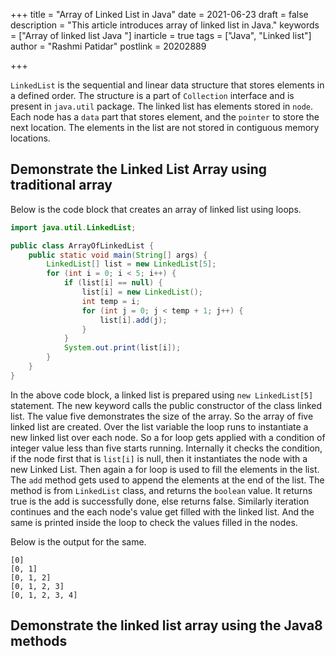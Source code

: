 +++
title = "Array of Linked List in Java"
date = 2021-06-23
draft = false
description = "This article introduces array of linked list in Java."
keywords = ["Array of linked list Java "]
inarticle = true
tags = ["Java", "Linked list"]
author = "Rashmi Patidar"
postlink = 20202889

+++

`LinkedList` is the sequential and linear data structure that stores elements in a defined order. The structure is a part of `Collection` interface and is present in `java.util` package. The linked list has elements stored in `node`. Each node has a `data` part that stores element, and the `pointer` to store the next location. The elements in the list are not stored in contiguous memory locations.

## Demonstrate the Linked List Array using traditional array

Below is the code block that creates an array of linked list using loops.

```java
import java.util.LinkedList;

public class ArrayOfLinkedList {
    public static void main(String[] args) {
        LinkedList[] list = new LinkedList[5];
        for (int i = 0; i < 5; i++) {
            if (list[i] == null) {
                list[i] = new LinkedList();
                int temp = i;
                for (int j = 0; j < temp + 1; j++) {
                    list[i].add(j);
                }
            }
            System.out.print(list[i]);
        }
    }
}
```

In the above code block, a linked list is prepared using `new LinkedList[5]` statement. The new keyword calls the public constructor of the class linked list. The value five demonstrates the size of the array. So the array of five linked list are created. Over the list variable the loop runs to instantiate a new linked list over each node.  So a for loop gets applied with a condition of integer value less than five starts running. Internally it checks the condition, if the node first that is `list[i]` is null, then it instantiates the node with a new Linked List. Then again a for loop is used to fill the elements in the list. The `add` method gets used to append the elements at the end of the list. The method is from `LinkedList` class, and returns the `boolean` value. It returns true is the add is successfully done, else returns false. Similarly iteration continues and the each node's value get filled with the linked list. And the same is printed inside the loop to check the values filled in the nodes. 

Below is the output for the same.      

```output
[0]
[0, 1]
[0, 1, 2]
[0, 1, 2, 3]
[0, 1, 2, 3, 4]
```

## Demonstrate the linked list array using the Java8 methods

